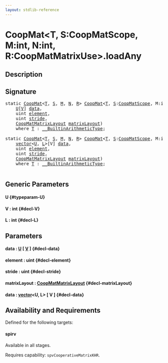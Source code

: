 ```yaml
---
layout: stdlib-reference
---
```


# CoopMat\<T, S:CoopMatScope, M:int, N:int, R:CoopMatMatrixUse\>\.loadAny

## Description





## Signature 

<pre>
<span class='code_keyword'>static</span> <a href="/stdlib-reference/types/coopmat-04/index" class="code_type">CoopMat</a>&lt;<a href="/stdlib-reference/types/coopmat-04/index#typeparam-T" class="code_type">T</a>, <a href="/stdlib-reference/types/coopmat-04/index#decl-S" class="code_var">S</a>, <a href="/stdlib-reference/types/coopmat-04/index#decl-M" class="code_var">M</a>, <a href="/stdlib-reference/types/coopmat-04/index#decl-N" class="code_var">N</a>, <a href="/stdlib-reference/types/coopmat-04/index#decl-R" class="code_var">R</a>&gt; <a href="/stdlib-reference/types/coopmat-04/index" class="code_type">CoopMat</a>&lt;<a href="/stdlib-reference/types/coopmat-04/index#typeparam-T" class="code_type">T</a>, <a href="/stdlib-reference/types/coopmat-04/index#decl-S" class="code_var">S</a>:<a href="/stdlib-reference/types/coopmatscope-047/index" class="code_type">CoopMatScope</a>, M:<span class="code_keyword">int</span>, N:<span class="code_keyword">int</span>, R:<a href="/stdlib-reference/types/coopmatmatrixuse-047d/index" class="code_type">CoopMatMatrixUse</a>&gt;.<a href="/stdlib-reference/types/coopmat-04/loadany-4">loadAny</a>&lt;<a href="/stdlib-reference/types/coopmat-04/loadany-4#typeparam-U" class="code_type">U</a>, <a href="/stdlib-reference/types/coopmat-04/loadany-4#decl-V" class="code_var">V</a>:<span class="code_keyword">int</span>&gt;(
    <a href="/stdlib-reference/types/coopmat-04/loadany-4#typeparam-U" class="code_type">U</a>[<a href="/stdlib-reference/types/coopmat-04/loadany-4#decl-V" class="code_var">V</a>] <a href="/stdlib-reference/types/coopmat-04/loadany-4#decl-data" class="code_param">data</a>,
    <span class="code_keyword">uint</span> <a href="/stdlib-reference/types/coopmat-04/loadany-4#decl-element" class="code_param">element</a>,
    <span class="code_keyword">uint</span> <a href="/stdlib-reference/types/coopmat-04/loadany-4#decl-stride" class="code_param">stride</a>,
    <a href="/stdlib-reference/types/coopmatmatrixlayout-047d/index" class="code_type">CoopMatMatrixLayout</a> <a href="/stdlib-reference/types/coopmat-04/loadany-4#decl-matrixLayout" class="code_param">matrixLayout</a>)
    <span class='code_keyword'>where</span> <a href="/stdlib-reference/types/coopmat-04/index#typeparam-T" class="code_type">T</a> : <a href="/stdlib-reference/interfaces/0_builtinarithmetictype-029j/index" class="code_type">__BuiltinArithmeticType</a>;

<span class='code_keyword'>static</span> <a href="/stdlib-reference/types/coopmat-04/index" class="code_type">CoopMat</a>&lt;<a href="/stdlib-reference/types/coopmat-04/index#typeparam-T" class="code_type">T</a>, <a href="/stdlib-reference/types/coopmat-04/index#decl-S" class="code_var">S</a>, <a href="/stdlib-reference/types/coopmat-04/index#decl-M" class="code_var">M</a>, <a href="/stdlib-reference/types/coopmat-04/index#decl-N" class="code_var">N</a>, <a href="/stdlib-reference/types/coopmat-04/index#decl-R" class="code_var">R</a>&gt; <a href="/stdlib-reference/types/coopmat-04/index" class="code_type">CoopMat</a>&lt;<a href="/stdlib-reference/types/coopmat-04/index#typeparam-T" class="code_type">T</a>, <a href="/stdlib-reference/types/coopmat-04/index#decl-S" class="code_var">S</a>:<a href="/stdlib-reference/types/coopmatscope-047/index" class="code_type">CoopMatScope</a>, M:<span class="code_keyword">int</span>, N:<span class="code_keyword">int</span>, R:<a href="/stdlib-reference/types/coopmatmatrixuse-047d/index" class="code_type">CoopMatMatrixUse</a>&gt;.<a href="/stdlib-reference/types/coopmat-04/loadany-4">loadAny</a>&lt;<a href="/stdlib-reference/types/coopmat-04/loadany-4#typeparam-U" class="code_type">U</a>, <a href="/stdlib-reference/types/coopmat-04/loadany-4#decl-V" class="code_var">V</a>:<span class="code_keyword">int</span>, <a href="/stdlib-reference/types/coopmat-04/loadany-4#decl-L" class="code_var">L</a>:<span class="code_keyword">int</span>&gt;(
    <a href="/stdlib-reference/types/vector/index" class="code_type">vector</a>&lt;<a href="/stdlib-reference/types/coopmat-04/loadany-4#typeparam-U" class="code_type">U</a>, <a href="/stdlib-reference/types/coopmat-04/loadany-4#decl-L" class="code_var">L</a>&gt;[V] <a href="/stdlib-reference/types/coopmat-04/loadany-4#decl-data" class="code_param">data</a>,
    <span class="code_keyword">uint</span> <a href="/stdlib-reference/types/coopmat-04/loadany-4#decl-element" class="code_param">element</a>,
    <span class="code_keyword">uint</span> <a href="/stdlib-reference/types/coopmat-04/loadany-4#decl-stride" class="code_param">stride</a>,
    <a href="/stdlib-reference/types/coopmatmatrixlayout-047d/index" class="code_type">CoopMatMatrixLayout</a> <a href="/stdlib-reference/types/coopmat-04/loadany-4#decl-matrixLayout" class="code_param">matrixLayout</a>)
    <span class='code_keyword'>where</span> <a href="/stdlib-reference/types/coopmat-04/index#typeparam-T" class="code_type">T</a> : <a href="/stdlib-reference/interfaces/0_builtinarithmetictype-029j/index" class="code_type">__BuiltinArithmeticType</a>;

</pre>

## Generic Parameters

#### U {#typeparam-U}
#### V  : int {#decl-V}
#### L  : int {#decl-L}

## Parameters

#### data  : [U](/stdlib-reference/types/coopmat-04/loadany-4#typeparam-U) \[ [V](/stdlib-reference/types/coopmat-04/loadany-4#decl-V) \] {#decl-data}
#### element  : uint {#decl-element}
#### stride  : uint {#decl-stride}
#### matrixLayout  : [CoopMatMatrixLayout](/stdlib-reference/types/coopmatmatrixlayout-047d/index) {#decl-matrixLayout}
#### data  : [vector](/stdlib-reference/types/vector/index)\<U, L\> \[ V \] {#decl-data}

## Availability and Requirements

Defined for the following targets:

#### spirv
Available in all stages.

Requires capability: `spvCooperativeMatrixKHR`.


